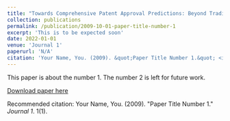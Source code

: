 ```yaml
---
title: "Towards Comprehensive Patent Approval Predictions: Beyond Traditional Document Classification"
collection: publications
permalink: /publication/2009-10-01-paper-title-number-1
excerpt: 'This is to be expected soon'
date: 2022-01-01
venue: 'Journal 1'
paperurl: 'N/A'
citation: 'Your Name, You. (2009). &quot;Paper Title Number 1.&quot; <i>Journal 1</i>. 1(1).'
---
```

This paper is about the number 1. The number 2 is left for future work.

[Download paper here](N/A)

Recommended citation: Your Name, You. (2009). "Paper Title Number 1." <i>Journal 1</i>. 1(1).
